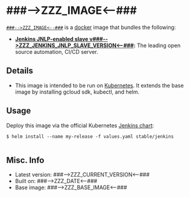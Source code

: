 # ###-->ZZZ_IMAGE<--###  

[`###-->ZZZ_IMAGE<--###`][1] is a [docker][2] image that bundles the following:  
* **[Jenkins JNLP-enabled slave v###-->ZZZ_JENKINS_JNLP_SLAVE_VERSION<--###][3]:** The leading open source automation, CI/CD server.

## Details
* This image is intended to be run on [Kubernetes][4]. It extends the base image by installing gcloud sdk, kubectl, and helm.

## Usage 
Deploy this image via the official Kubernetes [Jenkins chart][5]:

````
$ helm install --name my-release -f values.yaml stable/jenkins
		
````

## Misc. Info 
* Latest version: ###-->ZZZ_CURRENT_VERSION<--###  
* Built on: ###-->ZZZ_DATE<--###   
* Base image: ###-->ZZZ_BASE_IMAGE<--###   


[1]: https://hub.docker.com/r/###-->ZZZ_IMAGE<--###/   
[2]: https://docker.com 
[3]: https://jenkins.io/ 
[4]: http://kubernetes.io/ 
[5]: https://github.com/kubernetes/charts/tree/master/stable/jenkins 
